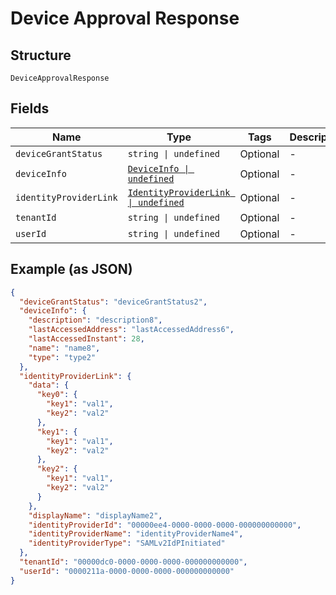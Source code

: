 
# Device Approval Response

## Structure

`DeviceApprovalResponse`

## Fields

| Name | Type | Tags | Description |
|  --- | --- | --- | --- |
| `deviceGrantStatus` | `string \| undefined` | Optional | - |
| `deviceInfo` | [`DeviceInfo \| undefined`](../../doc/models/device-info.md) | Optional | - |
| `identityProviderLink` | [`IdentityProviderLink \| undefined`](../../doc/models/identity-provider-link.md) | Optional | - |
| `tenantId` | `string \| undefined` | Optional | - |
| `userId` | `string \| undefined` | Optional | - |

## Example (as JSON)

```json
{
  "deviceGrantStatus": "deviceGrantStatus2",
  "deviceInfo": {
    "description": "description8",
    "lastAccessedAddress": "lastAccessedAddress6",
    "lastAccessedInstant": 28,
    "name": "name8",
    "type": "type2"
  },
  "identityProviderLink": {
    "data": {
      "key0": {
        "key1": "val1",
        "key2": "val2"
      },
      "key1": {
        "key1": "val1",
        "key2": "val2"
      },
      "key2": {
        "key1": "val1",
        "key2": "val2"
      }
    },
    "displayName": "displayName2",
    "identityProviderId": "00000ee4-0000-0000-0000-000000000000",
    "identityProviderName": "identityProviderName4",
    "identityProviderType": "SAMLv2IdPInitiated"
  },
  "tenantId": "00000dc0-0000-0000-0000-000000000000",
  "userId": "0000211a-0000-0000-0000-000000000000"
}
```


